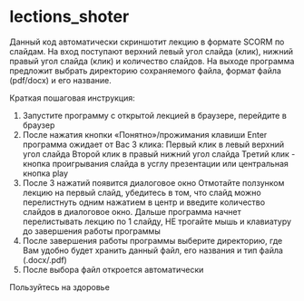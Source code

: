 # lections_shoter
Данный код автоматически скриншотит лекцию в формате SCORM по слайдам. 
На вход поступают верхний левый угол слайда (клик), нижний правый угол слайда (клик) и количество слайдов. 
На выходе программа предложит выбрать директорию сохраняемого файла, формат файла (pdf/docx) и его название.

Краткая пошаговая инструкция:
1. Запустите программу с открытой лекцией в браузере,
перейдите в браузер
2. После нажатия кнопки «Понятно»/прожимания клавиши
Enter программа ожидает от Вас 3 клика:
Первый клик в левый верхний угол слайда
Второй клик в правый нижний угол слайда
Третий клик - кнопка проигрывания слайда в усглу презентации или центральная кнопка play
4. После 3 нажатий появится диалоговое окно
Отмотайте ползунком лекцию на первый слайд, убедитесь в
том, что слайд можно перелистнуть одним нажатием в центр
и введите количество слайдов в диалоговое окно.
Дальше программа начнет перелистывать лекцию по 1 слайду,
НЕ трогайте мышь и клавиатуру до завершения работы
программы
5. После завершения работы программы выберите директорию,
где Вам удобно будет хранить данный файл, его названия и
тип файла (.docx/.pdf)
6. После выбора файл откроется автоматически

Пользуйтесь на здоровье
